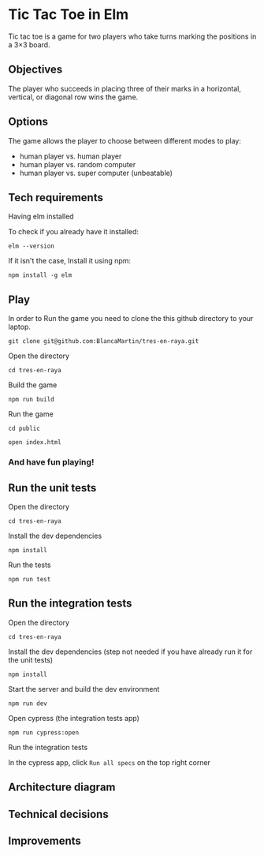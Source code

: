 # Tic Tac Toe in Elm

Tic tac toe is a game for two players who take turns marking the positions in a 3×3 board.

## Objectives

The player who succeeds in placing three of their marks in a horizontal, vertical, or diagonal row wins the game.

## Options

The game allows the player to choose between different modes to play:

- human player vs. human player
- human player vs. random computer
- human player vs. super computer (unbeatable)



## Tech requirements

Having elm installed

To check if you already have it installed:

```
elm --version
```



If it isn't the case, Install it using npm:

```
npm install -g elm
```



## Play

In order to Run the game you need to clone the this github directory to your laptop.

```
git clone git@github.com:BlancaMartin/tres-en-raya.git
```

Open the directory

```
cd tres-en-raya
```

Build the game

```
npm run build
```

Run the game

```
cd public
```

```
open index.html
```

### And have fun playing!



## Run the unit tests

Open the directory

```
cd tres-en-raya
```

Install the dev dependencies 

```
npm install
```

Run the tests

```
npm run test
```



## Run the integration tests

Open the directory

```
cd tres-en-raya
```

Install the dev dependencies (step not needed if you have already run it for the unit tests)

```
npm install
```

Start the server and build the dev environment

```
npm run dev
```

Open cypress (the integration tests app)

```
npm run cypress:open
```

Run the integration tests

In the cypress app, click `Run all specs` on the top right corner


## Architecture diagram

## Technical decisions

## Improvements


